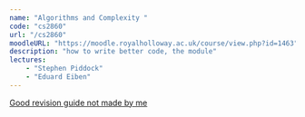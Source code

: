 ```yaml
---
name: "Algorithms and Complexity "
code: "cs2860"
url: "/cs2860"
moodleURL: "https://moodle.royalholloway.ac.uk/course/view.php?id=1463"
description: "how to write better code, the module"
lectures:
    - "Stephen Piddock"
    - "Eduard Eiben"
---
```


[Good revision guide not made by me](/algocomp.pdf)
